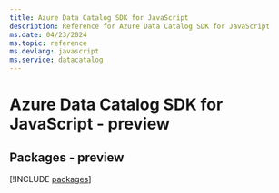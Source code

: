 ```yaml
---
title: Azure Data Catalog SDK for JavaScript
description: Reference for Azure Data Catalog SDK for JavaScript
ms.date: 04/23/2024
ms.topic: reference
ms.devlang: javascript
ms.service: datacatalog
---
```

# Azure Data Catalog SDK for JavaScript - preview
## Packages - preview
[!INCLUDE [packages](data-catalog-index.md)]